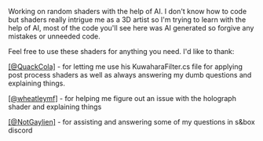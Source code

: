 Working on random shaders with the help of AI. I don't know how to code but shaders really intrigue me as a 3D artist so I'm trying to learn with the help of AI, most of the code you'll see here was AI generated so forgive any mistakes or unneeded code.

Feel free to use these shaders for anything you need.
I'd like to thank:

[[@QuackCola]](https://github.com/QuackCola) - for letting me use his KuwaharaFilter.cs file for applying post process shaders as well as always answering my dumb questions and explaining things.

[[@wheatleymf]](https://github.com/wheatleymf) - for helping me figure out an issue with the holograph shader and explaining things

[[@NotGaylien]](https://github.com/NotGaylien) - for assisting and answering some of my questions in s&box discord
